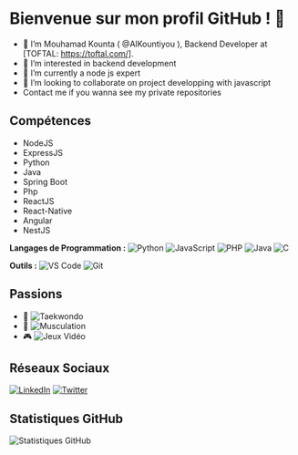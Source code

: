 # Bienvenue sur mon profil GitHub ! 👋

- 👋 I’m Mouhamad Kounta ( @AlKountiyou ), Backend Developer at [TOFTAL: https://toftal.com/].
- 👀 I’m interested in backend development
- 🌱 I’m currently a node js expert
- 💞️ I’m looking to collaborate on project developping with javascript
- Contact me if you wanna see my private repositories

## Compétences

- NodeJS
- ExpressJS
- Python
- Java
- Spring Boot
- Php
- ReactJS
- React-Native
- Angular
- NestJS

**Langages de Programmation :**
![Python](https://img.shields.io/badge/-Python-3776AB?style=flat&logo=python&logoColor=white)
![JavaScript](https://img.shields.io/badge/-JavaScript-F7DF1E?style=flat&logo=javascript&logoColor=black)
![PHP](https://img.shields.io/badge/-PHP-777BB4?style=flat&logo=php&logoColor=white)
![Java](https://img.shields.io/badge/-Java-007396?style=flat&logo=java&logoColor=white)
![C](https://img.shields.io/badge/-C-00599C?style=flat&logo=c&logoColor=white)

**Outils :**
![VS Code](https://img.shields.io/badge/-VS_Code-007ACC?style=flat&logo=visual-studio-code&logoColor=white)
![Git](https://img.shields.io/badge/-Git-F05032?style=flat&logo=git&logoColor=white)

## Passions

- 🥋 ![Taekwondo](https://img.shields.io/badge/-Taekwondo-4B0082?style=flat)
- 💪 ![Musculation](https://img.shields.io/badge/-Musculation-FF5733?style=flat)
- 🎮 ![Jeux Vidéo](https://img.shields.io/badge/-Jeux_Vidéo-1F8B4C?style=flat)


## Réseaux Sociaux
[![LinkedIn](https://img.shields.io/badge/LinkedIn-Connect-blue)](https://sn.linkedin.com/in/mouhamad-kounta-12a4a21b5)
[![Twitter](https://img.shields.io/badge/Twitter-Follow-blue)](https://twitter.com/__The92__)


## Statistiques GitHub

![Statistiques GitHub](https://github-readme-stats.vercel.app/api?username=alkountiyou&show_icons=true&theme=radical&custom_title=Contributions%20GitHub&hide_border=true&count_private=true&include_all_commits=true)



<!---
AlKountiyou/AlKountiyou is a ✨ special ✨ repository because its `README.md` (this file) appears on your GitHub profile.
You can click the Preview link to take a look at your changes.
--->
